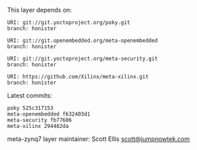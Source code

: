 This layer depends on:

    URI: git://git.yoctoproject.org/poky.git
    branch: honister

    URI: git://git.openembedded.org/meta-openembedded
    branch: honister

    URI: git://git.yoctoproject.org/meta-security.git
    branch: honister

    URI: https://github.com/Xilinx/meta-xilinx.git
    branch: honister

Latest commits:

    poky 525c317153
    meta-openembedded f632403d1
    meta-security fb77606
    meta-xilinx 294482da

meta-zynq7 layer maintainer: Scott Ellis <scott@jumpnowtek.com>
